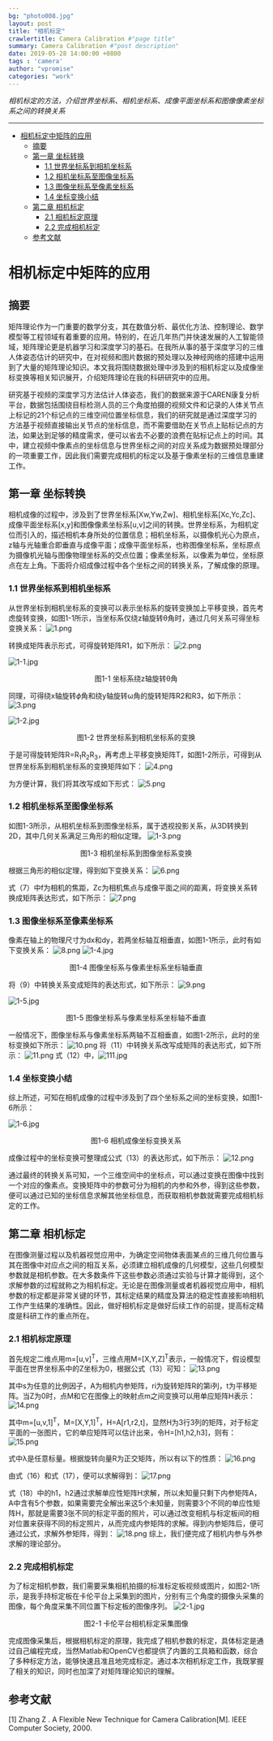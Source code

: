```yaml
---
bg: "photo008.jpg"
layout: post
title: "相机标定"
crawlertitle: Camera Calibration #"page title"
summary: Camera Calibration #"post description"
date: 2019-05-28 14:00:00 +0800
tags : 'camera'
author: "vpromise"
categories: "work"
---
```


*相机标定的方法，介绍世界坐标系、相机坐标系、成像平面坐标系和图像像素坐标系之间的转换关系*

---

- [相机标定中矩阵的应用](#相机标定中矩阵的应用)
  - [摘要](#摘要)
  - [第一章 坐标转换](#第一章-坐标转换)
    - [1.1 世界坐标系到相机坐标系](#11-世界坐标系到相机坐标系)
    - [1.2 相机坐标系至图像坐标系](#12-相机坐标系至图像坐标系)
    - [1.3 图像坐标系至像素坐标系](#13-图像坐标系至像素坐标系)
    - [1.4 坐标变换小结](#14-坐标变换小结)
  - [第二章 相机标定](#第二章-相机标定)
    - [2.1 相机标定原理](#21-相机标定原理)
    - [2.2 完成相机标定](#22-完成相机标定)
  - [参考文献](#参考文献)

# 相机标定中矩阵的应用

## 摘要
矩阵理论作为一门重要的数学分支，其在数值分析、最优化方法、控制理论、数学模型等工程领域有着重要的应用。特别的，在近几年热门并快速发展的人工智能领域，矩阵理论更是机器学习和深度学习的基石。在我所从事的基于深度学习的三维人体姿态估计的研究中，在对视频和图片数据的预处理以及神经网络的搭建中运用到了大量的矩阵理论知识。本文我将围绕数据处理中涉及到的相机标定以及成像坐标变换等相关知识展开，介绍矩阵理论在我的科研研究中的应用。

研究基于视频的深度学习方法估计人体姿态，我们的数据来源于CAREN康复分析平台，数据包括围绕目标检测人员的三个角度拍摄的视频文件和记录的人体关节点上标记的21个标记点的三维空间位置坐标信息，我们的研究就是通过深度学习的方法基于视频直接输出关节点的坐标信息，而不需要借助在关节点上贴标记点的方法，如果达到足够的精度需求，便可以省去不必要的浪费在贴标记点上的时间。其中，建立视频中像素点的坐标信息与世界坐标之间的对应关系成为数据预处理部分的一项重要工作，因此我们需要完成相机的标定以及基于像素坐标的三维信息重建工作。

## 第一章 坐标转换

相机成像的过程中，涉及到了世界坐标系[Xw,Yw,Zw]、相机坐标系[Xc,Yc,Zc]、成像平面坐标系[x,y]和图像像素坐标系[u,v]之间的转换。世界坐标系，为相机定位而引入的，描述相机本身所处的位置信息；相机坐标系，以摄像机光心为原点，z轴与光轴重合即垂直与成像平面；成像平面坐标系，也称图像坐标系，坐标原点为摄像机光轴与图像物理坐标系的交点位置；像素坐标系，以像素为单位，坐标原点在左上角。下面将介绍成像过程中各个坐标之间的转换关系，了解成像的原理。

### 1.1 世界坐标系到相机坐标系

从世界坐标到相机坐标系的变换可以表示坐标系的旋转变换加上平移变换，首先考虑旋转变换，如图1-1所示，当坐标系仅绕z轴旋转θ角时，通过几何关系可得坐标变换关系：
![1.png](https://i.loli.net/2019/05/28/5cece0a78f99785531.png)

转换成矩阵表示形式，可得旋转矩阵R1，如下所示：
![2.png](https://i.loli.net/2019/05/28/5cece0a7a9d4562294.png)

![1-1.jpg](https://i.loli.net/2019/05/28/5cece2bdb444326067.jpg)  
<center>图1-1 坐标系绕z轴旋转θ角</center>

同理，可得绕x轴旋转$\phi$角和绕y轴旋转ω角的旋转矩阵R2和R3，如下所示：
![3.png](https://i.loli.net/2019/05/28/5cece0a7b3b2865129.png)

![1-2.jpg](https://i.loli.net/2019/05/28/5cece2be6a9c779701.jpg)
<center>图1-2 世界坐标系到相机坐标系的变换</center>

于是可得旋转矩阵R=R<sub>1</sub>R<sub>2</sub>R<sub>3</sub>，再考虑上平移变换矩阵T，如图1-2所示，可得到从世界坐标系到相机坐标系的变换矩阵如下：
![4.png](https://i.loli.net/2019/05/28/5cece0a7c8eb075288.png)

为方便计算，我们将其改写成如下形式：
![5.png](https://i.loli.net/2019/05/28/5cece0a7c87a562556.png)

### 1.2 相机坐标系至图像坐标系

如图1-3所示，从相机坐标系到图像坐标系，属于透视投影关系，从3D转换到2D，其中几何关系满足三角形的相似定理。
![1-3.png](https://i.loli.net/2019/05/28/5cece2bec85c625069.png)
<center>图1-3 相机坐标系到图像坐标系变换</center>

根据三角形的相似定理，得到如下变换关系：
![6.png](https://i.loli.net/2019/05/28/5cece0a7c86e055478.png)

式（7）中f为相机的焦距，Zc为相机焦点与成像平面之间的距离，将变换关系转换成矩阵表达形式，如下所示：
![7.png](https://i.loli.net/2019/05/28/5cece0a7c862490302.png)

### 1.3 图像坐标系至像素坐标系

像素在轴上的物理尺寸为dx和dy，若两坐标轴互相垂直，如图1-1所示，此时有如下变换关系：
![8.png](https://i.loli.net/2019/05/28/5cece0a7c8fe565818.png)
![1-4.jpg](https://i.loli.net/2019/05/28/5cece2bedeebf88174.jpg)
<center>图1-4 图像坐标系与像素坐标系坐标轴垂直</center>

将（9）中转换关系变成矩阵的表达形式，如下所示：
![9.png](https://i.loli.net/2019/05/28/5cece0a7c972764061.png)

![1-5.jpg](https://i.loli.net/2019/05/28/5cece2c2526f671595.jpg)
<center>图1-5 图像坐标系与像素坐标系坐标轴不垂直</center>

一般情况下，图像坐标系与像素坐标系两轴不互相垂直，如图1-2所示，此时的坐标变换如下所示：
![10.png](https://i.loli.net/2019/05/28/5cece0a7e930a96921.png)
将（11）中转换关系改写成矩阵的表达形式，如下所示：
![11.png](https://i.loli.net/2019/05/28/5cece152a8ba662688.png)
式（12）中，![111.jpg](https://i.loli.net/2019/05/28/5cece58d5f8fe28031.jpg)

### 1.4 坐标变换小结
综上所述，可知在相机成像的过程中涉及到了四个坐标系之间的坐标变换，如图1-6所示：

![1-6.jpg](https://i.loli.net/2019/05/28/5cece2c25061672497.jpg)
<center>图1-6 相机成像坐标变换关系</center>

成像过程中的坐标变换可整理成公式（13）的表达形式，如下所示：
![12.png](https://i.loli.net/2019/05/28/5cece152c39d915273.png)

通过最终的转换关系可知，一个三维空间中的坐标点，可以通过变换在图像中找到一个对应的像素点。变换矩阵中的参数可分为相机的内参和外参，得到这些参数，便可以通过已知的坐标信息求解其他坐标信息，而获取相机参数就需要完成相机标定的工作。

## 第二章 相机标定

在图像测量过程以及机器视觉应用中，为确定空间物体表面某点的三维几何位置与其在图像中对应点之间的相互关系，必须建立相机成像的几何模型，这些几何模型参数就是相机参数。在大多数条件下这些参数必须通过实验与计算才能得到，这个求解参数的过程就称之为相机标定。无论是在图像测量或者机器视觉应用中，相机参数的标定都是非常关键的环节，其标定结果的精度及算法的稳定性直接影响相机工作产生结果的准确性。因此，做好相机标定是做好后续工作的前提，提高标定精度是科研工作的重点所在。

### 2.1 相机标定原理

首先规定二维点用m=[u,v]<sup>T</sup>，三维点用M=[X,Y,Z]<sup>T</sup>表示，一般情况下，假设模型平面在世界坐标系中的Z坐标为0，根据公式（13）可知：
![13.png](https://i.loli.net/2019/05/28/5cece152bac0222544.png)

其中s为任意的比例因子，A为相机内参矩阵，ri为旋转矩阵R的第i列，t为平移矩阵。当Z为0时，点M和它在图像上的映射点m之间变换可以用单应矩阵H表示：
![14.png](https://i.loli.net/2019/05/28/5cece152aad9b66717.png)

其中m=[u,v,1]<sup>T</sup>，M=[X,Y,1]<sup>T</sup>，H=A[r1,r2,t]，显然H为3行3列的矩阵，对于标定平面的一张图片，它的单应矩阵可以估计出来，令H=[h1,h2,h3]，则有：
![15.png](https://i.loli.net/2019/05/28/5cece152b294249657.png)

式中λ是任意标量。根据旋转向量R为正交矩阵，所以有以下的性质：
![16.png](https://i.loli.net/2019/05/28/5cece152cb80430261.png)

由式（16）和式（17），便可以求解得到：
![17.png](https://i.loli.net/2019/05/28/5cece152c7b1671050.png)

式（18）中的h1，h2通过求解单应性矩阵H求解，所以未知量只剩下内参矩阵A，A中含有5个参数，如果需要完全解出来这5个未知量，则需要3个不同的单应性矩阵H，那就是需要3张不同的标定平面的照片，可以通过改变相机与标定板间的相对位置来获得不同的标定照片，从而完成内参矩阵的求解。得到内参矩阵后，便可通过公式，求解外参矩阵，得到：
![18.png](https://i.loli.net/2019/05/28/5cece152bf8b120908.png)
综上，我们便完成了相机内参与外参求解的理论部分。

### 2.2 完成相机标定

为了标定相机参数，我们需要采集相机拍摄的标准标定板视频或图片，如图2-1所示，是我手持标定板在卡伦平台上采集到的图片，分别有三个角度的摄像头采集的图像，每个角度采集不同位置下标定板的图像序列。
![2-1.jpg](https://i.loli.net/2019/05/28/5cece2c2b495159521.jpg)
<center>图2-1 卡伦平台相机标定采集图像</center>

完成图像采集后，根据相机标定的原理，我完成了相机参数的标定，具体标定是通过自己编程完成，当然Matlab和OpenCV也都提供了内置的工具箱和函数，综合了多种标定方法，能够快速且准且地完成标定。通过本次相机标定工作，我既掌握了相关的知识，同时也加深了对矩阵理论知识的理解。

## 参考文献
[1] Zhang Z . A Flexible New Technique for Camera Calibration[M]. IEEE Computer Society, 2000.
